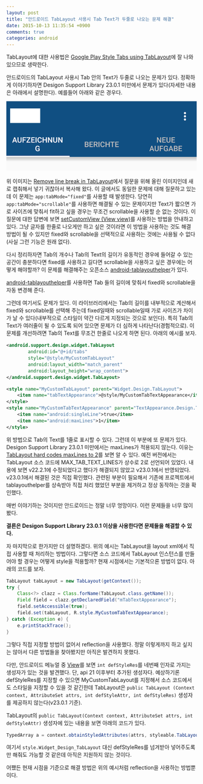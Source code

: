 ```yaml
---
layout: post
title: "안드로이드 TabLayout 사용시 Tab Text가 두줄로 나오는 문제 해결"
date: 2015-10-13 11:35:54 +0900
comments: true
categories: android
---
```

TabLayout에 대한 사용법은 [Google Play Style Tabs using TabLayout](https://guides.codepath.com/android/Google-Play-Style-Tabs-using-TabLayout)에 잘 나와 있으므로 생략한다.

안드로이드의 TabLayout 사용시 Tab 안의 Text가 두줄로 나오는 문제가 있다. 정확하게 이야기하자면 Desigon Support Library 23.0.1 미만에서 문제가 있다(자세한 내용은 아래에서 설명한다). 예를들어 아래와 같은 경우다.

![Remove line break in TabLayou](/img/2015-10-13-remove-line-break-in-tablayout-1.png)

위 이미지는 [Remove line break in TabLayout](http://stackoverflow.com/questions/31698756/remove-line-break-in-tablayout)에서 질문을 위해 올린 이미지인데 새로 캡춰해서 넣기 귀찮아서 복사해 왔다. 이 글에서도 동일한 문제에 대해 질문하고 있는데 이 문제는 `app:tabMode="fixed"`를 사용할 때 발생한다. 당연히 `app:tabMode="scrollable"`를 사용하면 해결될 수 있는 문제이지만 Text가 짧으면 가로 사이즈에 맞춰서 fit하고 싶을 경우는 무조건 scrollable을 사용할 순 없는 것이다. 이 질문에 대한 답변에 보면 [setCustomView (View view)](https://developer.android.com/intl/ru/reference/android/support/design/widget/TabLayout.Tab.html#setCustomView%28android.view.View%29)를 사용하는 방법을 안내하고 있다. 그냥 글자를 한줄로 나오게만 하고 싶은 것이라면 이 방법을 사용하는 것도 해결 방법이 될 수 있지만 fixed와 scrollable을 선택적으로 사용하는 것에는 사용될 수 없다(사실 그런 기능은 원래 없다).

다시 정리하자면 Tab의 개수나 Tab의 Text의 길이가 유동적인 경우에 들어갈 수 있는 공간이 충분하다면 fixed를 사용하고 길다면 scrollable을 사용하고 싶은 경우에는 어떻게 해야할까? 이 문제를 해결해주는 오픈소스 [android-tablayouthelper](https://github.com/h6ah4i/android-tablayouthelper)가 있다.

[android-tablayouthelper](https://github.com/h6ah4i/android-tablayouthelper)를 사용하면 Tab 들의 길이에 맞춰서 fixed와 scrollable을 자동 변경해 준다.

그런데 여기서도 문제가 있다. 이 라이브러리에서는 Tab의 길이를 내부적으로 계산해서 fixed와 scrollable를 선택해 주는데 fixed일때와 scrollable일때 가로 사이즈가 차이가 날 수 있다(내부적으로 스타일이 약간 다르게 지정되는 것으로 보인다). 특히 Tab의 Text가 여러줄이 될 수 있도록 되어 있으면 문제가 더 심하게 나타난다(경험적으로). 이 문제를 개선하려면 Tab의 Text를 무조건 한줄로 나오게 하면 된다. 아래의 예시를 보자.

```xml layout.xml
<android.support.design.widget.TabLayout
        android:id="@+id/tabs"
        style="@style/MyCustomTabLayout"
        android:layout_width="match_parent"
        android:layout_height="wrap_content">
</android.support.design.widget.TabLayout>
```

```xml styles.xml
<style name="MyCustomTabLayout" parent="Widget.Design.TabLayout">
    <item name="tabTextAppearance">@style/MyCustomTabTextAppearance</item>
</style>
<style name="MyCustomTabTextAppearance" parent="TextAppearance.Design.Tab">
    <item name="android:singleLine">true</item>
    <item name="android:maxLines">1</item>
</style>
```

위 방법으로 Tab의 Text를 1줄로 표시할 수 있다. 그런데 이 부분에 또 문제가 있다. Desigon Support Library 23.0.1 미만에서는 maxLines가 적용되지 않는다. 이유는 [TabLayout hard codes maxLines to 2](https://code.google.com/p/android/issues/detail?id=175516)를 보면 알 수 있다. 예전 버전에서는 TabLayout 소스 코드에 MAX_TAB_TEXT_LINES가 상수로 2로 선언되어 있었다. 내용에 보면 v22.2.1에 수정되었다고 했다가 해결되지 않았고 v23.0.1에서 반영되었다. v23.0.1에서 해결된 것은 직접 확인했다. 관련된 부분이 필요해서 기존에 프로젝트에서 tablayouthelper를 상속받아 직접 처리 했었던 부분을 제거하고 정상 동작하는 것을 확인했다.

매번 이야기하는 것이지만 안드로이드는 정말 너무 엉망이다. 이런 문제들을 너무 많이 봤다.

**결론은 Desigon Support Library 23.0.1 이상을 사용한다면 문제들을 해결할 수 있다.**

자 마지막으로 한가지만 더 설명하겠다. 위의 예시는 TabLayout을 layout xml에서 직접 사용할 때 처리하는 방법이다. 그렇다면 소스 코드에서 TabLayout 인스턴스를 만들어야 할 경우는 어떻게 style을 적용할까? 현재 시점에서는 기본적으론 방법이 없다. 아래의 코드를 보자.

```java
TabLayout tabLayout = new TabLayout(getContext());
try {
    Class<?> clazz = Class.forName(TabLayout.class.getName());
    Field field = clazz.getDeclaredField("mTabTextAppearance");
    field.setAccessible(true);
    field.set(tabLayout, R.style.MyCustomTabTextAppearance);
} catch (Exception e) {
	e.printStackTrace();
}
```

그렇다 직접 지정할 방법이 없어서 reflection을 사용했다. 정말 이렇게까지 하고 싶지는 않아서 다른 방법들을 찾아봤지만 아직은 발견하지 못했다.

다만, 안드로이드 메뉴얼 중 [View](http://developer.android.com/intl/ru/reference/android/view/View.html#View%28android.content.Context,%20android.util.AttributeSet,%20int,%20int%29)를 보면 `int defStyleRes`를 네번째 인자로 가지는 생성자가 있는 것을 발견했다. 단, api 21 이후부터 추가된 생성자다. 예상하기론 defStyleRes를 지정할 수 있으면 MyCustomTabLayout를 지정해서 소스 코드에서도 스타일을 지정할 수 있을 것 같긴한데 TabLayout은 `public TabLayout (Context context, AttributeSet attrs, int defStyleAttr, int defStyleRes)` 생성자를 제공하지 않는다(v23.0.1 기준).

TabLayout의 `public TabLayout(Context context, AttributeSet attrs, int defStyleAttr)` 생성자에 있는 내용을 보면 아래의 코드가 있다.

```java
TypedArray a = context.obtainStyledAttributes(attrs, styleable.TabLayout, defStyleAttr, style.Widget_Design_TabLayout);
```

여기서 `style.Widget_Design_TabLayout` 대신 defStyleRes를 넘겨받아 넣어주도록만 해줘도 가능할 것 같은데 아직은 지원하지 않는 것이다.

어쨌든 현재 시점을 기준으로 해결 방법은 위의 예시처럼 reflection을 사용하는 방법뿐이다.
